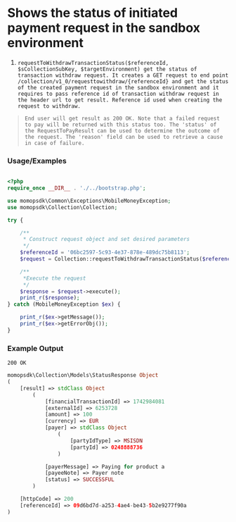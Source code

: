# Shows the status of initiated payment request in the sandbox environment

1.	`requestToWithdrawTransactionStatus($referenceId, $sCollectionSubKey, $targetEnvironment) get the status of transaction withdraw request. It creates a GET request to end point /collection/v1_0/requesttowithdraw/{referenceId} and get the status of the created payment request in the sandbox environment and it requires to pass reference id of transaction withdraw request in the header url to get result. Reference id used when creating the request to withdraw.`

> `End user will get result as 200 OK. Note that a failed request to pay will be returned with this status too. The 'status' of the RequestToPayResult can be used to determine the outcome of the request. The 'reason' field can be used to retrieve a cause in case of failure.`

### Usage/Examples

```php

<?php
require_once __DIR__ . './../bootstrap.php';

use momopsdk\Common\Exceptions\MobileMoneyException;
use momopsdk\Collection\Collection;

try {

    /**
     * Construct request object and set desired parameters
     */
    $referenceId = '06bc2597-5c93-4e37-878e-489dc75b8113';
    $request = Collection::requestToWithdrawTransactionStatus($referenceId, , $sCollectionSubKey, $targetEnvironment);

    /**
     *Execute the request
     */
    $response = $request->execute();
    print_r($response);
} catch (MobileMoneyException $ex) {

    print_r($ex->getMessage());
    print_r($ex->getErrorObj());
}

```
### Example Output
`200 OK`
```php
momopsdk\Collection\Models\StatusResponse Object
(
    [result] => stdClass Object
        (
            [financialTransactionId] => 1742984081
            [externalId] => 6253728
            [amount] => 100
            [currency] => EUR
            [payer] => stdClass Object
                (
                    [partyIdType] => MSISDN
                    [partyId] => 0248888736
                )

            [payerMessage] => Paying for product a
            [payeeNote] => Payer note
            [status] => SUCCESSFUL
        )

    [httpCode] => 200
    [referenceId] => 09d6bd7d-a253-4ae4-be43-5b2e9277f90a
)

```